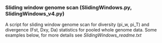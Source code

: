 ### Sliding window genome scan (SlidingWindows.py, SlidingWindows_v4.py)

A script for sliding window genome scan for diversity (pi_w, pi_T) and divergence (Fst, Dxy, Da) statistics for pooled whole genome data. Some examples below, for more details see *SlidingWindows_readme.txt*
